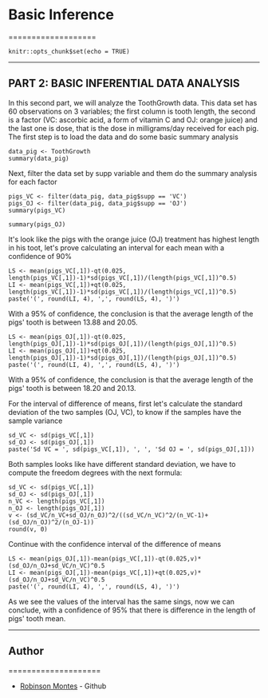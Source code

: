 # Basic Inference
===================

```
knitr::opts_chunk$set(echo = TRUE)
```

---
## PART 2: BASIC INFERENTIAL DATA ANALYSIS

In this second part, we will analyze the ToothGrowth data. This data set has 60 observations on 3 variables; the first column is tooth length, the second is a factor (VC: ascorbic acid, a form of vitamin C and OJ: orange juice) and the last one is dose, that is the dose in milligrams/day received for each pig. The first step is to load the data and do some basic summary analysis

```
data_pig <- ToothGrowth
summary(data_pig)
```

Next, filter the data set by supp variable and them do the summary analysis for each factor

```
pigs_VC <- filter(data_pig, data_pig$supp == 'VC')
pigs_OJ <- filter(data_pig, data_pig$supp == 'OJ')
summary(pigs_VC)
```

```
summary(pigs_OJ)
```
It's look like the pigs with the orange juice (OJ) treatment has highest length in his toot, let's prove calculating an interval for each mean with a confidence of 90%

```
LS <- mean(pigs_VC[,1])-qt(0.025, length(pigs_VC[,1])-1)*sd(pigs_VC[,1])/(length(pigs_VC[,1])^0.5)
LI <- mean(pigs_VC[,1])+qt(0.025, length(pigs_VC[,1])-1)*sd(pigs_VC[,1])/(length(pigs_VC[,1])^0.5)
paste('(', round(LI, 4), ',', round(LS, 4), ')')
```
With a 95% of confidence, the conclusion is that the average length of the pigs' tooth is between 13.88 and 20.05.

```
LS <- mean(pigs_OJ[,1])-qt(0.025, length(pigs_OJ[,1])-1)*sd(pigs_OJ[,1])/(length(pigs_OJ[,1])^0.5)
LI <- mean(pigs_OJ[,1])+qt(0.025, length(pigs_OJ[,1])-1)*sd(pigs_OJ[,1])/(length(pigs_OJ[,1])^0.5)
paste('(', round(LI, 4), ',', round(LS, 4), ')')
```
With a 95% of confidence, the conclusion is that the average length of the pigs' tooth is between 18.20 and 20.13.

For the interval of difference of means, first let's calculate the standard deviation of the two samples (OJ, VC), to know if the samples have the sample variance

```
sd_VC <- sd(pigs_VC[,1])
sd_OJ <- sd(pigs_OJ[,1])
paste('Sd VC = ', sd(pigs_VC[,1]), ', ', 'Sd OJ = ', sd(pigs_OJ[,1]))
```
Both samples looks like have different standard deviation, we have to compute the freedom degrees with the next formula:

```
sd_VC <- sd(pigs_VC[,1])
sd_OJ <- sd(pigs_OJ[,1])
n_VC <- length(pigs_VC[,1])
n_OJ <- length(pigs_OJ[,1])
v <- (sd_VC/n_VC+sd_OJ/n_OJ)^2/((sd_VC/n_VC)^2/(n_VC-1)+(sd_OJ/n_OJ)^2/(n_OJ-1))
round(v, 0)

```
Continue with the confidence interval of the difference of means

```
LS <- mean(pigs_OJ[,1])-mean(pigs_VC[,1])-qt(0.025,v)*(sd_OJ/n_OJ+sd_VC/n_VC)^0.5
LI <- mean(pigs_OJ[,1])-mean(pigs_VC[,1])+qt(0.025,v)*(sd_OJ/n_OJ+sd_VC/n_VC)^0.5
paste('(', round(LI, 4), ',', round(LS, 4), ')')
```

As we see the values of the interval has the same sings, now we can conclude, with a confidence of 95% that there is difference in the length of pigs' tooth mean.

---

## Author
====================
* [Robinson Montes](https:www.github.com/mecomontes) - Github
